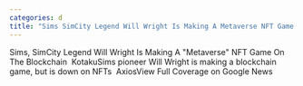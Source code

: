 ```yaml
---
categories: d
title: "Sims SimCity Legend Will Wright Is Making A Metaverse NFT Game On The Blockchain  Kotaku"
---
```

Sims, SimCity Legend Will Wright Is Making A "Metaverse" NFT Game On The Blockchain&nbsp;&nbsp;KotakuSims pioneer Will Wright is making a blockchain game, but is down on NFTs&nbsp;&nbsp;AxiosView Full Coverage on Google News